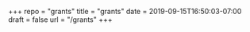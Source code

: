 +++
repo = "grants"
title = "grants"
date = 2019-09-15T16:50:03-07:00
draft = false
url = "/grants"
+++

